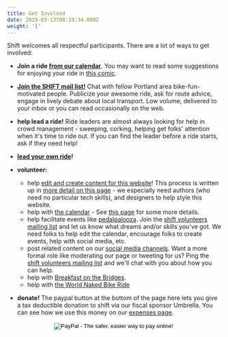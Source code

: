 ```yaml
---
title: Get Involved
date: 2019-03-13T08:19:34.000Z
weight: '1'
---
```

Shift welcomes all respectful participants. There are a lot of ways to get involved:

* **Join a ride [from our calendar](/calendar/)**.  You may want to read some suggestions for enjoying your ride in [this comic](/images/ride_riding_comic.png).

* **[Join the SHIFT mail list!](/pages/email-list/)**  Chat with fellow Portland area bike-fun-motivated people.  Publicize your awesome ride, ask for route advice, engage in lively debate about local transport.  Low volume, delivered to your inbox or you can read occasionally on the web.

* **help lead a ride!**  Ride leaders are almost always looking for help in crowd management - sweeping, corking, helping get folks' attention when it's time to ride out.  If you can find the leader before a ride starts, ask if they need help!
* **[lead your own ride](/pages/lead-a-ride/)!**
* **volunteer:**
  * help [edit and create content for this website](https://github.com/shift-org/shift-docs#contributing)! This process is written up in [more detail on this page](/pages/website-development/) - we especially need authors (who need no particular tech skills), and designers to help style this website.
  * help with [the calendar](/calendar/) - See [this page](https://github.com/shift-org/shift-docs) for some more details.
  * help facilitate events like [pedalpalooza](/pages/pedalpalooza/).  Join the [shift volunteers mailing list](https://groups.google.com/forum/#!forum/shift-volunteers) and let us know what dreams and/or skills you've got.  We need folks to help edit the calendar, encourage folks to create events, help with social media, etc.
  * post related content on our [social media channels](/pages/contact/).  Want a more formal role like moderating our page or tweeting for us?  Ping the [shift volunteers mailing list](https://groups.google.com/forum/#!forum/shift-volunteers) and we'll chat with you about how you can help.
  * help with [Breakfast on the Bridges](/pages/bonb/).
  * help with [the World Naked Bike Ride](https://pdxwnbr.org/volunteer/)
* **donate!**  The paypal button at the bottom of the page here lets you give a tax deductible donation to shift via our fiscal sponsor Umbrella.  You can see how we use this money on our [expenses page](/pages/budget-finance-stuff/).

<center><form action="https://www.paypal.com/cgi-bin/webscr" method="post" target="_top">
    <input type="hidden" name="cmd" value="_s-xclick">
    <input type="hidden" name="hosted_button_id" value="YJYFXDPLSCW8U">
    <input type="image" src="https://www.paypal.com/en_US/i/btn/btn_donateCC_LG.gif" border="0" name="submit" alt="PayPal - The safer, easier way to pay online!">
    <img alt="" border="0" src="https://www.paypalobjects.com/en_US/i/scr/pixel.gif" width="1" height="1">
</form>
</center>
